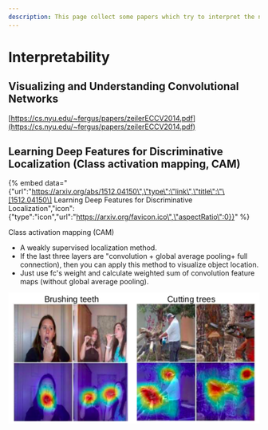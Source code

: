 ```yaml
---
description: This page collect some papers which try to interpret the neural network.
---
```


# Interpretability

## Visualizing and Understanding Convolutional Networks

[https://cs.nyu.edu/~fergus/papers/zeilerECCV2014.pdf](https://cs.nyu.edu/~fergus/papers/zeilerECCV2014.pdf)

## Learning Deep Features for Discriminative Localization \(Class activation mapping, CAM\)

{% embed data="{\"url\":\"https://arxiv.org/abs/1512.04150\",\"type\":\"link\",\"title\":\"\[1512.04150\] Learning Deep Features for Discriminative Localization\",\"icon\":{\"type\":\"icon\",\"url\":\"https://arxiv.org/favicon.ico\",\"aspectRatio\":0}}" %}

Class activation mapping \(CAM\)

* A weakly supervised localization method.
* If the last three layers are "convolution + global average pooling+ full connection\), then you can apply this method to visualize object location.
* Just use fc's weight and calculate weighted sum of convolution feature maps \(without global average pooling\).

![Class activation mapping](.gitbook/assets/cam.png)


